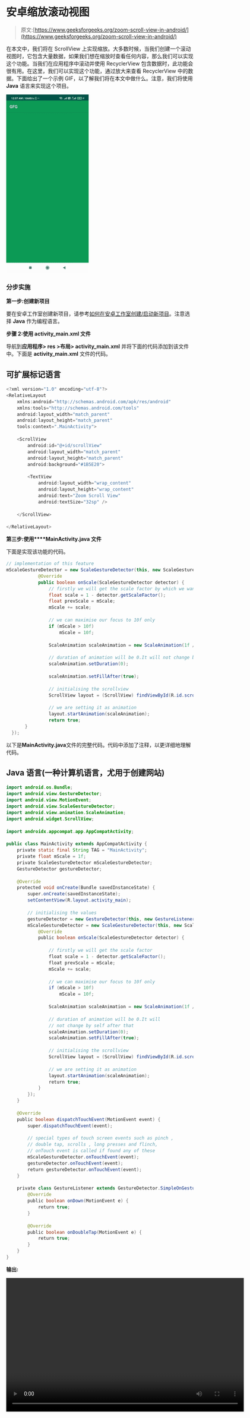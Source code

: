 # 安卓缩放滚动视图

> 原文:[https://www.geeksforgeeks.org/zoom-scroll-view-in-android/](https://www.geeksforgeeks.org/zoom-scroll-view-in-android/)

在本文中，我们将在 ScrollView 上实现缩放。大多数时候，当我们创建一个滚动视图时，它包含大量数据，如果我们想在缩放时查看任何内容，那么我们可以实现这个功能。当我们在应用程序中滚动并使用 RecyclerView 包含数据时，此功能会很有用。在这里，我们可以实现这个功能，通过放大来查看 RecyclerView 中的数据。下面给出了一个示例 GIF，以了解我们将在本文中做什么。注意，我们将使用 **Java** 语言来实现这个项目。

![](img/f9b50caca2442ca4d3003f8efae46c30.png)

### **分步实施**

**第一步:创建新项目**

要在安卓工作室创建新项目，请参考[如何在安卓工作室创建/启动新项目](https://www.geeksforgeeks.org/android-how-to-create-start-a-new-project-in-android-studio/)。注意选择 **Java** 作为编程语言。

**步骤 2:使用 activity_main.xml 文件**

导航到**应用程序> res >布局> activity_main.xml** 并将下面的代码添加到该文件中。下面是 **activity_main.xml** 文件的代码。

## 可扩展标记语言

```java
<?xml version="1.0" encoding="utf-8"?>
<RelativeLayout 
    xmlns:android="http://schemas.android.com/apk/res/android"
    xmlns:tools="http://schemas.android.com/tools"
    android:layout_width="match_parent"
    android:layout_height="match_parent"
    tools:context=".MainActivity">

    <ScrollView
        android:id="@+id/scrollView"
        android:layout_width="match_parent"
        android:layout_height="match_parent"
        android:background="#1B5E20">

        <TextView
            android:layout_width="wrap_content"
            android:layout_height="wrap_content"
            android:text="Zoom Scroll View"
            android:textSize="32sp" />

    </ScrollView>

</RelativeLayout>
```

**第三步:使用****MainActivity.java 文件**

下面是实现该功能的代码。

```java
// implementation of this feature
mScaleGestureDetector = new ScaleGestureDetector(this, new ScaleGestureDetector.SimpleOnScaleGestureListener(){
            @Override
            public boolean onScale(ScaleGestureDetector detector) {
                // firstly we will get the scale factor by which we want to zoom
                float scale = 1 - detector.getScaleFactor();
                float prevScale = mScale;
                mScale += scale;

                // we can maximise our focus to 10f only
                if (mScale > 10f)
                    mScale = 10f;

                ScaleAnimation scaleAnimation = new ScaleAnimation(1f / prevScale, 1f / mScale, 1f / prevScale, 1f / mScale, detector.getFocusX(), detector.getFocusY());

                // duration of animation will be 0.It will not change by self after that  
                scaleAnimation.setDuration(0);

                scaleAnimation.setFillAfter(true);

                // initialising the scrollview
                ScrollView layout = (ScrollView) findViewById(R.id.scrollView);

                // we are setting it as animation
                layout.startAnimation(scaleAnimation);
                return true;
       }
  });
```

以下是**MainActivity.java**文件的完整代码。代码中添加了注释，以更详细地理解代码。

## Java 语言(一种计算机语言，尤用于创建网站)

```java
import android.os.Bundle;
import android.view.GestureDetector;
import android.view.MotionEvent;
import android.view.ScaleGestureDetector;
import android.view.animation.ScaleAnimation;
import android.widget.ScrollView;

import androidx.appcompat.app.AppCompatActivity;

public class MainActivity extends AppCompatActivity {
    private static final String TAG = "MainActivity";
    private float mScale = 1f;
    private ScaleGestureDetector mScaleGestureDetector;
    GestureDetector gestureDetector;

    @Override
    protected void onCreate(Bundle savedInstanceState) {
        super.onCreate(savedInstanceState);
        setContentView(R.layout.activity_main);

        // initialising the values
        gestureDetector = new GestureDetector(this, new GestureListener());
        mScaleGestureDetector = new ScaleGestureDetector(this, new ScaleGestureDetector.SimpleOnScaleGestureListener() {
            @Override
            public boolean onScale(ScaleGestureDetector detector) {

                // firstly we will get the scale factor
                float scale = 1 - detector.getScaleFactor();
                float prevScale = mScale;
                mScale += scale;

                // we can maximise our focus to 10f only
                if (mScale > 10f)
                    mScale = 10f;

                ScaleAnimation scaleAnimation = new ScaleAnimation(1f / prevScale, 1f / mScale, 1f / prevScale, 1f / mScale, detector.getFocusX(), detector.getFocusY());

                // duration of animation will be 0.It will 
                // not change by self after that
                scaleAnimation.setDuration(0);
                scaleAnimation.setFillAfter(true);

                // initialising the scrollview
                ScrollView layout = (ScrollView) findViewById(R.id.scrollView);

                // we are setting it as animation
                layout.startAnimation(scaleAnimation);
                return true;
            }
        });
    }

    @Override
    public boolean dispatchTouchEvent(MotionEvent event) {
        super.dispatchTouchEvent(event);

        // special types of touch screen events such as pinch ,
        // double tap, scrolls , long presses and flinch,
        // onTouch event is called if found any of these
        mScaleGestureDetector.onTouchEvent(event);
        gestureDetector.onTouchEvent(event);
        return gestureDetector.onTouchEvent(event);
    }

    private class GestureListener extends GestureDetector.SimpleOnGestureListener {
        @Override
        public boolean onDown(MotionEvent e) {
            return true;
        }

        @Override
        public boolean onDoubleTap(MotionEvent e) {
            return true;
        }
    }
}
```

**输出:**

<video class="wp-video-shortcode" id="video-590824-1" width="640" height="360" preload="metadata" controls=""><source type="video/mp4" src="https://media.geeksforgeeks.org/wp-content/uploads/20210405000902/zoomscrollv.mp4?_=1">[https://media.geeksforgeeks.org/wp-content/uploads/20210405000902/zoomscrollv.mp4](https://media.geeksforgeeks.org/wp-content/uploads/20210405000902/zoomscrollv.mp4)</video>